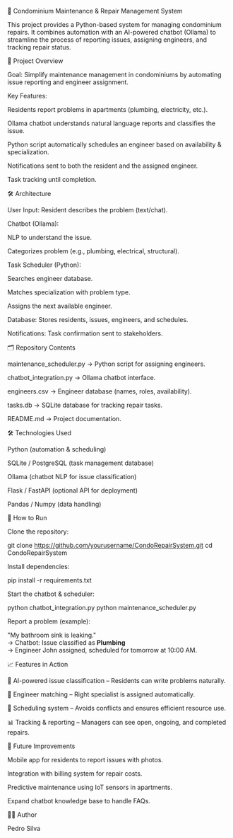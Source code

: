 🏢 Condominium Maintenance & Repair Management System

This project provides a Python-based system for managing condominium repairs. It combines automation with an AI-powered chatbot (Ollama) to streamline the process of reporting issues, assigning engineers, and tracking repair status.

📌 Project Overview

Goal: Simplify maintenance management in condominiums by automating issue reporting and engineer assignment.

Key Features:

Residents report problems in apartments (plumbing, electricity, etc.).

Ollama chatbot understands natural language reports and classifies the issue.

Python script automatically schedules an engineer based on availability & specialization.

Notifications sent to both the resident and the assigned engineer.

Task tracking until completion.

🛠️ Architecture

User Input: Resident describes the problem (text/chat).

Chatbot (Ollama):

NLP to understand the issue.

Categorizes problem (e.g., plumbing, electrical, structural).

Task Scheduler (Python):

Searches engineer database.

Matches specialization with problem type.

Assigns the next available engineer.

Database: Stores residents, issues, engineers, and schedules.

Notifications: Task confirmation sent to stakeholders.

🗂 Repository Contents

maintenance_scheduler.py → Python script for assigning engineers.

chatbot_integration.py → Ollama chatbot interface.

engineers.csv → Engineer database (names, roles, availability).

tasks.db → SQLite database for tracking repair tasks.

README.md → Project documentation.

🛠️ Technologies Used

Python (automation & scheduling)

SQLite / PostgreSQL (task management database)

Ollama (chatbot NLP for issue classification)

Flask / FastAPI (optional API for deployment)

Pandas / Numpy (data handling)

🚀 How to Run

Clone the repository:

git clone https://github.com/yourusername/CondoRepairSystem.git
cd CondoRepairSystem


Install dependencies:

pip install -r requirements.txt


Start the chatbot & scheduler:

python chatbot_integration.py
python maintenance_scheduler.py


Report a problem (example):

"My bathroom sink is leaking."  
→ Chatbot: Issue classified as **Plumbing**  
→ Engineer John assigned, scheduled for tomorrow at 10:00 AM.  

📈 Features in Action

🤖 AI-powered issue classification – Residents can write problems naturally.

👷 Engineer matching – Right specialist is assigned automatically.

📅 Scheduling system – Avoids conflicts and ensures efficient resource use.

📊 Tracking & reporting – Managers can see open, ongoing, and completed repairs.

📌 Future Improvements

Mobile app for residents to report issues with photos.

Integration with billing system for repair costs.

Predictive maintenance using IoT sensors in apartments.

Expand chatbot knowledge base to handle FAQs.

👨‍💻 Author

Pedro Silva
